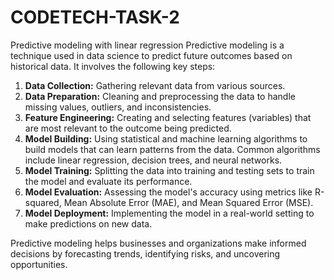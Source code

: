 # CODETECH-TASK-2
Predictive modeling with linear regression 
Predictive modeling is a technique used in data science to predict future outcomes based on historical data. It involves the following key steps:

1. **Data Collection:** Gathering relevant data from various sources.
2. **Data Preparation:** Cleaning and preprocessing the data to handle missing values, outliers, and inconsistencies.
3. **Feature Engineering:** Creating and selecting features (variables) that are most relevant to the outcome being predicted.
4. **Model Building:** Using statistical and machine learning algorithms to build models that can learn patterns from the data. Common algorithms include linear regression, decision trees, and neural networks.
5. **Model Training:** Splitting the data into training and testing sets to train the model and evaluate its performance.
6. **Model Evaluation:** Assessing the model's accuracy using metrics like R-squared, Mean Absolute Error (MAE), and Mean Squared Error (MSE).
7. **Model Deployment:** Implementing the model in a real-world setting to make predictions on new data.

Predictive modeling helps businesses and organizations make informed decisions by forecasting trends, identifying risks, and uncovering opportunities.
